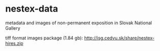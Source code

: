 nestex-data
===========

metadata and images of non-permanent exposition in Slovak National Gallery

tiff format images package (1.84 gb):
http://isg.cedvu.sk/share/nestex-hires.zip
